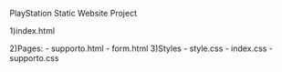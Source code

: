 PlayStation Static Website Project

1)index.html

2)Pages:
        - supporto.html
        - form.html
3)Styles 
        - style.css 
        - index.css
        - supporto.css
